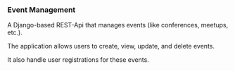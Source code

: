 ### Event Management
A Django-based REST-Api that manages events (like conferences, meetups, etc.).

The application allows users to create, view, update, and delete events.

It also handle user registrations for these events.
